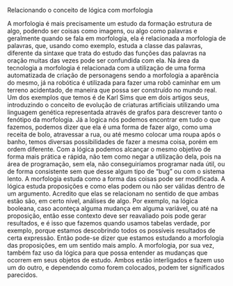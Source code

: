 Relacionando o conceito de lógica com morfologia

  A morfologia é mais precisamente um estudo da formação estrutura de algo, podendo ser coisas como imagens, ou algo como palavras e geralmente quando se fala em morfologia, ela é relacionada a morfologia de palavras, que, usando como exemplo, estuda a classe das palavras, diferente da sintaxe que trata do estudo das funções das palavras na oração muitas das vezes pode ser confundida com ela. Na área da tecnologia a morfologia é relacionada com a utilização de uma forma automatizada de criação de personagens sendo a morfologia a aparência do mesmo, já na robótica é utilizada para fazer uma robô caminhar em um terreno acidentado, de maneira que possa ser construído no mundo real. Um dos exemplos que temos é de Karl Sims que em dois artigos seus, introduzindo o conceito de evolução de criaturas artificiais utilizando uma linguagem genética representada através de grafos para descrever tanto o fenótipo da morfologia.
  Já a logica nós podemos encontrar em tudo o que fazemos, podemos dizer que ela é uma forma de fazer algo, como uma receita de bolo, atravessar a rua, ou até mesmo colocar uma roupa após o banho, temos diversas possibilidades de fazer a mesma coisa, porém em ordem diferente. Com a lógica podemos alcançar o mesmo objetivo de forma mais prática e rápida, não tem como negar a utilização dela, pois na área de programação, sem ela, não conseguiríamos programar nada útil, ou de forma consistente sem que desse algum tipo de “bug” ou com o sistema lento. 
  A morfologia estuda como a forma das coisas pode ser modificada. A lógica estuda proposições e como elas podem ou não ser válidas dentro de um argumento. Acredito que elas se relacionam no sentido de que ambas estão são, em certo nível, análises de algo. Por exemplo, na lógica booleana, caso aconteça alguma mudança em alguma variável, ou até na proposição, então esse contexto deve ser reavaliado pois pode gerar resultados, e é isso que fazemos quando usamos tabelas verdade, por exemplo, porque estamos descobrindo todos os possíveis resultados de certa expressão. Então pode-se dizer que estamos estudando a morfologia das proposições, em um sentido mais amplo. A morfologia, por sua vez, também faz uso da lógica para que possa entender as mudanças que ocorrem em seus objetos de estudo. Ambos estão interligados e fazem uso um do outro, e dependendo como forem colocados, podem ter significados parecidos.


